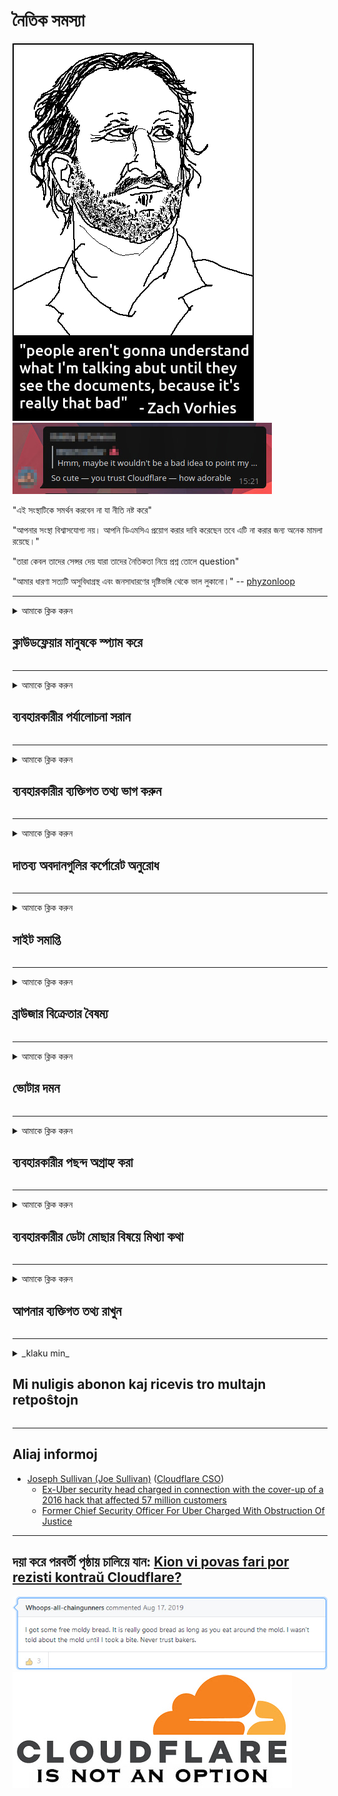 # নৈতিক সমস্যা

![](../image/itsreallythatbad.jpg)
![](../image/telegram/c81238387627b4bfd3dcd60f56d41626.jpg)

"এই সংস্থাটিকে সমর্থন করবেন না যা নীতি নষ্ট করে"

"আপনার সংস্থা বিশ্বাসযোগ্য নয়। আপনি ডিএমসিএ প্রয়োগ করার দাবি করেছেন তবে এটি না করার জন্য অনেক মামলা রয়েছে।"

"তারা কেবল তাদের সেন্সর দেয় যারা তাদের নৈতিকতা নিয়ে প্রশ্ন তোলে question"

"আমার ধারণা সত্যটি অসুবিধাগ্রস্থ এবং জনসাধারণের দৃষ্টিভঙ্গি থেকে ভাল লুকানো।"  -- [phyzonloop](https://twitter.com/phyzonloop)


---


<details>
<summary>আমাকে ক্লিক করুন

## ক্লাউডফ্লেয়ার মানুষকে স্প্যাম করে
</summary>


ক্লাউডফ্লেয়ার-ক্লাউডফ্লেয়ার ব্যবহারকারীদের স্প্যাম ইমেলগুলি প্রেরণ করছে।

- কেবলমাত্র বেছে নেওয়া গ্রাহকদের ইমেলগুলি প্রেরণ করুন
- ব্যবহারকারী যখন "থামুন" বলবেন, তারপরে ইমেল প্রেরণ বন্ধ করুন

এটা খুব সহজ। তবে ক্লাউডফ্লেয়ার এর কোনও যত্ন নেই।
ক্লাউডফ্লেয়ার বলেছেন যে তাদের পরিষেবাটি ব্যবহার করা সমস্ত স্প্যামার বা আক্রমণকারীদের থামাতে পারে।
ক্লাউডফ্লেয়ার সক্রিয় না করে আমরা কীভাবে ক্লাউডফ্লেয়ার থামাতে পারি?


| 🖼 | 🖼 |
| --- | --- |
| ![](../image/cfspam01.jpg) | ![](../image/cfspam03.jpg) |
| ![](../image/cfspam02.jpg) | ![](../image/cfspambrittany.jpg)<br>![](../image/cfspamtwtr.jpg) |

</details>

---

<details>
<summary>আমাকে ক্লিক করুন

## ব্যবহারকারীর পর্যালোচনা সরান
</summary>


ক্লাউডফ্লেয়ার সেন্সর নেতিবাচক পর্যালোচনা।
আপনি যদি টুইটারে ক্লাউডফ্লেয়ার বিরোধী পাঠ্য পোস্ট করেন তবে আপনার কাছে "না, এটি নয়" বার্তাটি দিয়ে ক্লাউডফ্লেয়ার কর্মীর কাছ থেকে উত্তর পাওয়ার সুযোগ রয়েছে।
আপনি যদি কোনও পর্যালোচনা সাইটে নেতিবাচক পর্যালোচনা পোস্ট করেন তবে তারা এটি সেন্সর করার চেষ্টা করবে।


| 🖼 | 🖼 |
| --- | --- |
| ![](../image/cfcenrev_01.jpg)<br>![](../image/cfcenrev_02.jpg) | ![](../image/cfcenrev_03.jpg) |

</details>

---

<details>
<summary>আমাকে ক্লিক করুন

## ব্যবহারকারীর ব্যক্তিগত তথ্য ভাগ করুন
</summary>


ক্লাউডফ্লেয়ারে একটি বিশাল হয়রানির সমস্যা রয়েছে।
ক্লাউডফ্লেয়ার হোস্ট করা সাইটগুলি সম্পর্কে যারা অভিযোগ করেন তাদের ব্যক্তিগত তথ্য ভাগ করে নেয়।
তারা আপনাকে মাঝে মাঝে আপনার সত্য আইডি সরবরাহ করতে বলে।
আপনি যদি হয়রানির শিকার, লাঞ্ছিত, সোয়াটেড বা হত্যা করতে না চান তবে আপনি ক্লাউডফ্লার্ড ওয়েবসাইটগুলি থেকে দূরে থাকবেন।


| 🖼 | 🖼 |
| --- | --- |
| ![](../image/cfdox_what.jpg) | ![](../image/cfdox_swat.jpg) |
| ![](../image/cfdox_kill.jpg) | ![](../image/cfdox_threat.jpg) |
| ![](../image/cfdox_dox.jpg) | ![](../image/cfdox_ex1.jpg)<br>![](../image/cfdox_ex2.jpg) |

</details>

---

<details>
<summary>আমাকে ক্লিক করুন

## দাতব্য অবদানগুলির কর্পোরেট অনুরোধ
</summary>


ক্লাউডফ্লেয়ার দাতব্য অবদানের জন্য জিজ্ঞাসা করছে।
এটি অত্যন্ত বিস্ময়কর যে একটি আমেরিকান কর্পোরেশন অলাভজনক সংস্থাগুলির পাশাপাশি দাতব্য সংস্থা চাইবে যার ভাল কারণ রয়েছে।
আপনি যদি লোকেদের অবরুদ্ধ করা বা অন্য ব্যক্তির সময় নষ্ট করতে চান তবে আপনি ক্লাউডফ্লেয়ার কর্মীদের জন্য কিছু পিজ্জা অর্ডার করতে চাইতে পারেন।


![](../image/cfdonate.jpg)

</details>

---

<details>
<summary>আমাকে ক্লিক করুন

## সাইট সমাপ্তি
</summary>


আপনার সাইটটি হঠাৎ করে নামলে আপনি কী করবেন?
এমন প্রতিবেদন রয়েছে যে ক্লাউডফ্লেয়ার নিঃশব্দে কোনও সতর্কতা ছাড়াই ব্যবহারকারীর কনফিগারেশন মুছে ফেলছে বা পরিষেবা বন্ধ করছে।
আমরা আপনাকে আরও ভাল সরবরাহকারী সন্ধান করার পরামর্শ দিই।

![](../image/cftmnt.jpg)

</details>

---

<details>
<summary>আমাকে ক্লিক করুন

## ব্রাউজার বিক্রেতার বৈষম্য
</summary>


টোরের উপর-টোর-ব্রাউজার ব্যবহারকারীদের প্রতিকূল চিকিত্সা দেওয়ার সময় ক্লাউডফ্লেয়ার ফায়ারফক্স ব্যবহার করে তাদের পছন্দনীয় চিকিত্সা দেয়।
টর ব্যবহারকারীরা যারা নিখরচায় জাভাস্ক্রিপ্ট কার্যকর করতে অস্বীকার করেছেন তারা প্রতিকূল আচরণও পান।
এই অ্যাক্সেস বৈষম্য একটি নেটওয়ার্ক নিরপেক্ষতা অপব্যবহার এবং ক্ষমতার অপব্যবহার।

![](../image/browdifftbcx.gif)

- বাম: টোর ব্রাউজার, ডান: ক্রোম। একই আইপি ঠিকানা।

![](../image/browserdiff.jpg)

- বাম: টোর ব্রাউজার জাভাস্ক্রিপ্ট অক্ষম, কুকি সক্ষম
- ডান: ক্রোম জাভাস্ক্রিপ্ট সক্ষম, কুকি অক্ষম

![](../image/cfsiryoublocked.jpg)

- কুরব্রোজার (ছোট ব্রাউজার) টর ছাড়াই (ক্লিয়ারেট আইপি)

| ***ব্রাউজার*** | ***অ্যাক্সেস চিকিত্সা*** |
| --- | --- |
| Tor Browser (জাভাস্ক্রিপ্ট সক্ষম হয়েছে) | অ্যাক্সেস অনুমোদিত |
| Firefox (জাভাস্ক্রিপ্ট সক্ষম হয়েছে) | অ্যাক্সেস হ্রাস |
| Chromium (জাভাস্ক্রিপ্ট সক্ষম হয়েছে) | অ্যাক্সেস হ্রাস |
| Chromium or Firefox (জাভাস্ক্রিপ্ট অক্ষম) | অ্যাক্সেস অস্বীকার |
| Chromium or Firefox (কুকি অক্ষম) | অ্যাক্সেস অস্বীকার |
| QuteBrowser | অ্যাক্সেস অস্বীকার |
| lynx | অ্যাক্সেস অস্বীকার |
| w3m | অ্যাক্সেস অস্বীকার |
| wget | অ্যাক্সেস অস্বীকার |


সহজ চ্যালেঞ্জ সমাধান করতে অডিও বোতামটি ব্যবহার করবেন না কেন?

হ্যাঁ, সেখানে একটি অডিও বোতাম রয়েছে তবে এটি সর্বদা টোরের সাথে কাজ করে না।
আপনি এই বার্তাটি ক্লিক করলে তা পাবেন:

```
পরে আবার চেষ্টা করুন
আপনার কম্পিউটার বা নেটওয়ার্ক স্বয়ংক্রিয় প্রশ্নগুলি প্রেরণ করতে পারে।
আমাদের ব্যবহারকারীদের সুরক্ষার জন্য, আমরা এখনই আপনার অনুরোধটি প্রক্রিয়া করতে পারি না।
আরও তথ্যের জন্য আমাদের সহায়তা পৃষ্ঠাটি দেখুন
```

</details>

---

<details>
<summary>আমাকে ক্লিক করুন

## ভোটার দমন
</summary>


মার্কিন যুক্তরাষ্ট্রের ভোটাররা তাদের বাসভবন রাজ্যে রাজ্য সচিবের ওয়েবসাইটের মাধ্যমে চূড়ান্তভাবে ভোট দেওয়ার জন্য নিবন্ধন করে register
রিপাবলিকান নিয়ন্ত্রিত রাজ্য সেক্রেটারি অফিসগুলি ক্লাউডফ্লেয়ারের মাধ্যমে রাজ্য সেক্রেটারির ওয়েবসাইটের কাছাকাছি করে ভোটার দমনে জড়িত।
টোর ব্যবহারকারীদের সাথে ক্লাউডফ্লেয়ারের বিরূপ আচরণ, নজরদারির কেন্দ্রিয়ায়িত বৈশ্বিক পয়েন্ট হিসাবে এর এমআইটিএম অবস্থান এবং এর ক্ষতিকারক ভূমিকা সামগ্রিকভাবে সম্ভাব্য ভোটারদের নিবন্ধন করতে অনিচ্ছুক করে তোলে।
বিশেষত উদারপন্থীরা গোপনীয়তা গ্রহণ করার প্রবণতা পোষণ করে।
ভোটার নিবন্ধকরণ ফর্মগুলি ভোটারের রাজনৈতিক ঝোঁক, ব্যক্তিগত শারীরিক ঠিকানা, সামাজিক সুরক্ষা নম্বর এবং জন্ম তারিখ সম্পর্কে সংবেদনশীল তথ্য সংগ্রহ করে।
বেশিরভাগ রাজ্যগুলি কেবলমাত্র সেই তথ্যটি সর্বজনীনভাবে উপলভ্য করে, তবে ক্লাউডফ্লেয়ার সেই সমস্ত তথ্য দেখে যখন কেউ ভোট দেওয়ার জন্য নিবন্ধন করে।

নোট করুন যে কাগজ নিবন্ধন ক্লাউডফ্লেয়ারকে অস্বীকার করে না কারণ স্টেটের ডেটা এন্ট্রি কর্মী কর্মীদের সেক্রেটারি সম্ভবত ডেটা প্রবেশের জন্য ক্লাউডফ্লেয়ার ওয়েবসাইট ব্যবহার করবেন।

| 🖼 | 🖼 |
| --- | --- |
| ![](../image/cfvotm_01.jpg) | ![](../image/cfvotm_02.jpg) |

- ভোট সংগ্রহ এবং পদক্ষেপ গ্রহণের জন্য চেঞ্জ.অর্গ একটি বিখ্যাত ওয়েবসাইট।
“সর্বত্র লোকেরা প্রচারণা শুরু করছে, সমর্থকদের একত্রিত করছে, এবং সমাধানের জন্য সিদ্ধান্ত গ্রহণকারীদের সাথে কাজ করছে।”
দুর্ভাগ্যক্রমে, ক্লাউডফ্লেয়ারের আক্রমণাত্মক ফিল্টারের কারণে অনেকগুলিই পরিবর্তন.org দেখতে পারেন না।
তারা এইভাবে গণতান্ত্রিক প্রক্রিয়া থেকে বাদ দিয়ে আবেদনে স্বাক্ষর করতে বাধা দেওয়া হচ্ছে।
ওপেন পিটিশনের মতো অন্যান্য নন-ক্লাউডফ্লোর্ড প্ল্যাটফর্ম ব্যবহার সমস্যার প্রতিকার করতে সহায়তা করে।

| 🖼 | 🖼 |
| --- | --- |
| ![](../image/changeorgasn.jpg) | ![](../image/changeorgtor.jpg) |

- ক্লাউডফ্লেয়ারের "এথেনিয়ান প্রজেক্ট" রাষ্ট্র এবং স্থানীয় নির্বাচনী ওয়েবসাইটগুলিতে বিনামূল্যে এন্টারপ্রাইজ-স্তর সুরক্ষা সরবরাহ করে।
তারা বলেছিল যে "তাদের উপাদানগুলি নির্বাচনের তথ্য এবং ভোটার নিবন্ধকরণ অ্যাক্সেস করতে পারে" তবে এটি মিথ্যা কারণ অনেক লোক কেবল সাইটটি ব্রাউজ করতে পারবেন না।

</details>

---

<details>
<summary>আমাকে ক্লিক করুন

## ব্যবহারকারীর পছন্দ অগ্রাহ্য করা
</summary>


আপনি যদি কোনও কিছু অনির্বাচন করেন, আপনি আশা করেন যে আপনি এটি সম্পর্কে কোনও ইমেল পাবেন না।
ক্লাউডফ্লেয়ার গ্রাহকের সম্মতি ছাড়াই ব্যবহারকারীর পছন্দকে অগ্রাহ্য করে এবং তৃতীয় পক্ষের কর্পোরেশনগুলির সাথে ডেটা ভাগ করে।
আপনি যদি তাদের নিখরচায় পরিকল্পনাটি ব্যবহার করে থাকেন তবে তারা মাঝেমধ্যে আপনাকে মাসিক সাবস্ক্রিপশন কিনতে ইমেল পাঠায়।

![](../image/cfviopl_tp.jpg)

</details>

---

<details>
<summary>আমাকে ক্লিক করুন

## ব্যবহারকারীর ডেটা মোছার বিষয়ে মিথ্যা কথা
</summary>


এই প্রাক্তন-ক্লাউডফ্লেয়ার গ্রাহকের ব্লগ অনুসারে, ক্লাউডফ্লেয়ার অ্যাকাউন্ট মুছে ফেলার বিষয়ে মিথ্যা বলছে।
আজকাল, অনেকগুলি সংস্থা আপনার অ্যাকাউন্টটি বন্ধ বা সরিয়ে দেওয়ার পরে আপনার ডেটা রাখে।
বেশিরভাগ ভাল সংস্থা তাদের গোপনীয়তা নীতিতে এটি সম্পর্কে উল্লেখ করে।
ক্লাউডফ্লেয়ার? না

```
2019-08-05 ক্লাউডফ্লেয়ার আমাকে নিশ্চিতকরণ পাঠিয়েছে যে তারা আমার অ্যাকাউন্ট সরিয়ে ফেলবে।
2019-10-02 আমি ক্লাউডফ্লেয়ারের একটি ইমেল পেয়েছি "কারণ আমি একজন গ্রাহক"
```

ক্লাউডফ্লেয়ার "অপসারণ" শব্দটি সম্পর্কে জানতেন না।
যদি এটি সত্যিই সরানো হয় তবে এই প্রাক্তন গ্রাহক কেন একটি ইমেল পেয়েছেন?
তিনি আরও উল্লেখ করেছিলেন যে ক্লাউডফ্লেয়ারের গোপনীয়তা নীতি সম্পর্কে এটি উল্লেখ করা হয়নি।

```
তাদের নতুন গোপনীয়তা নীতি এক বছরের জন্য ডেটা ধরে রাখার কোনও উল্লেখ করে না।
```

![](../image/cfviopl_notdel.jpg)

আপনি কীভাবে ক্লাউডফ্লেয়ারকে বিশ্বাস করতে পারেন যদি তাদের গোপনীয়তা নীতিটি এলআইই হয়?

</details>

---

<details>
<summary>আমাকে ক্লিক করুন

## আপনার ব্যক্তিগত তথ্য রাখুন
</summary>


ক্লাউডফ্লেয়ার অ্যাকাউন্ট মুছে ফেলা শক্ত স্তর।

```
"অ্যাকাউন্ট" বিভাগ ব্যবহার করে একটি সমর্থন টিকিট জমা দিন,
এবং বার্তার মূল অংশে অ্যাকাউন্ট মোছার জন্য অনুরোধ করুন।
মুছে ফেলার অনুরোধ করার আগে আপনার অ্যাকাউন্টে কোনও ডোমেন বা ক্রেডিট কার্ড যুক্ত থাকতে হবে না।
```

আপনি এই নিশ্চিতকরণ ইমেল পাবেন।

![](../image/cf_deleteandkeep.jpg)

"আমরা আপনার মোছার অনুরোধটি প্রক্রিয়া শুরু করেছি" তবে "আমরা আপনার ব্যক্তিগত তথ্য সংরক্ষণ করতে থাকব"।

আপনি এই "বিশ্বাস" করতে পারেন?

</details>

---

<details>
<summary>_klaku min_

## Mi nuligis abonon kaj ricevis tro multajn retpoŝtojn
</summary>


La uzanto nuligis sian 'Cloudflare stream' abonon kaj li ricevas retpoŝtajn memorigilojn ĉiutage por rememorigi lin pri nuligita abono.
Ne estas malaprobita butono. Kiel vi ĉesas ĉi tiun frenezon?

![](../image/barrageemailcancelsubscription.jpg)

Cloudflare diris al ĉi tiu uzanto kontakti subtenteamo kaj peti ĉiujn viajn enhavojn forigi.

- [t](https://web.archive.org/web/20210412165334/https://twitter.com/JohnHaldson/status/1381651569247088650)

</details>

---

## Aliaj informoj

- [Joseph Sullivan (Joe Sullivan)](../cloudflare_inc/cloudflare_members.md) ([Cloudflare CSO](https://twitter.com/eastdakota/status/1296522269313785862))
  - [Ex-Uber security head charged in connection with the cover-up of a 2016 hack that affected 57 million customers](https://www.businessinsider.com/uber-data-hack-security-head-joe-sullivan-charged-cover-up-2020-8)
  - [Former Chief Security Officer For Uber Charged With Obstruction Of Justice](https://www.justice.gov/usao-ndca/pr/former-chief-security-officer-uber-charged-obstruction-justice)


---

## দয়া করে পরবর্তী পৃষ্ঠায় চালিয়ে যান:   [Kion vi povas fari por rezisti kontraŭ Cloudflare?](bn.action.md)

![](../image/freemoldybread.jpg)
![](../image/cfisnotanoption.jpg)
